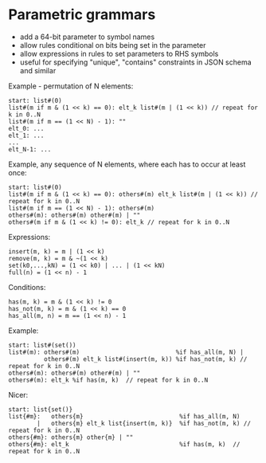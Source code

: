 # Parametric grammars

- add a 64-bit parameter to symbol names
- allow rules conditional on bits being set in the parameter
- allow expressions in rules to set parameters to RHS symbols
- useful for specifying "unique", "contains" constraints in JSON schema and similar

Example - permutation of N elements:

```lark
start: list#(0)
list#(m if m & (1 << k) == 0): elt_k list#(m | (1 << k)) // repeat for k in 0..N
list#(m if m == (1 << N) - 1): ""
elt_0: ...
elt_1: ...
...
elt_N-1: ...
```

Example, any sequence of N elements, where each has to occur at least once:

```lark
start: list#(0)
list#(m if m & (1 << k) == 0): others#(m) elt_k list#(m | (1 << k)) // repeat for k in 0..N
list#(m if m == (1 << N) - 1): others#(m)
others#(m): others#(m) other#(m) | ""
others#(m if m & (1 << k) != 0): elt_k // repeat for k in 0..N
```

Expressions:

```
insert(m, k) = m | (1 << k)
remove(m, k) = m & ~(1 << k)
set(k0,...,kN) = (1 << k0) | ... | (1 << kN)
full(n) = (1 << n) - 1
```

Conditions:

```
has(m, k) = m & (1 << k) != 0
has_not(m, k) = m & (1 << k) == 0
has_all(m, n) = m == (1 << n) - 1
```

Example:

```lark
start: list#(set())
list#(m): others#(m)                           %if has_all(m, N) |
          others#(m) elt_k list#(insert(m, k)) %if has_not(m, k) // repeat for k in 0..N
others#(m): others#(m) other#(m) | ""
others#(m): elt_k %if has(m, k)  // repeat for k in 0..N
```

Nicer:

```lark
start: list{set()}
list{#m}:   others{m}                           %if has_all(m, N)
        |   others{m} elt_k list{insert(m, k)}  %if has_not(m, k) // repeat for k in 0..N
others{#m}: others{m} other{m} | ""
others{#m}: elt_k                               %if has(m, k)  // repeat for k in 0..N
```
